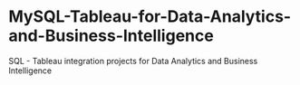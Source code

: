 # MySQL-Tableau-for-Data-Analytics-and-Business-Intelligence
SQL - Tableau integration projects for Data Analytics and Business Intelligence
